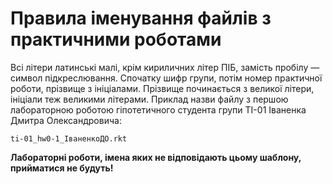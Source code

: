 # Правила іменування файлів з практичними роботами

Всі літери латинські малі, крім кириличних літер ПІБ, замість пробілу — символ підкреслювання. Спочатку шифр групи, потім номер практичної роботи, прізвище з ініціалами. Прізвище починається з великої літери, ініціали теж великими літерами. Приклад назви файлу з першою лабораторною роботою гіпотетичного студента групи ТІ-01 Іваненка Дмитра Олександровича:

	ti-01_hw0-1_ІваненкоДО.rkt
	
**Лабораторні роботи, імена яких не відповідають цьому шаблону, прийматися не будуть!**